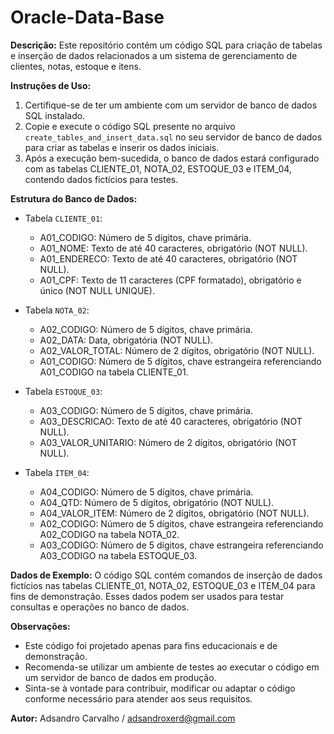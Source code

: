 
# Oracle-Data-Base
**Descrição:** Este repositório contém um código SQL para criação de tabelas e inserção de dados relacionados a um sistema de gerenciamento de clientes, notas, estoque e itens.

**Instruções de Uso:**

1.  Certifique-se de ter um ambiente com um servidor de banco de dados SQL instalado.
2.  Copie e execute o código SQL presente no arquivo `create_tables_and_insert_data.sql` no seu servidor de banco de dados para criar as tabelas e inserir os dados iniciais.
3.  Após a execução bem-sucedida, o banco de dados estará configurado com as tabelas CLIENTE_01, NOTA_02, ESTOQUE_03 e ITEM_04, contendo dados fictícios para testes.

**Estrutura do Banco de Dados:**

-   Tabela `CLIENTE_01`:
    
    -   A01_CODIGO: Número de 5 dígitos, chave primária.
    -   A01_NOME: Texto de até 40 caracteres, obrigatório (NOT NULL).
    -   A01_ENDERECO: Texto de até 40 caracteres, obrigatório (NOT NULL).
    -   A01_CPF: Texto de 11 caracteres (CPF formatado), obrigatório e único (NOT NULL UNIQUE).
-   Tabela `NOTA_02`:
    
    -   A02_CODIGO: Número de 5 dígitos, chave primária.
    -   A02_DATA: Data, obrigatória (NOT NULL).
    -   A02_VALOR_TOTAL: Número de 2 dígitos, obrigatório (NOT NULL).
    -   A01_CODIGO: Número de 5 dígitos, chave estrangeira referenciando A01_CODIGO na tabela CLIENTE_01.
-   Tabela `ESTOQUE_03`:
    
    -   A03_CODIGO: Número de 5 dígitos, chave primária.
    -   A03_DESCRICAO: Texto de até 40 caracteres, obrigatório (NOT NULL).
    -   A03_VALOR_UNITARIO: Número de 2 dígitos, obrigatório (NOT NULL).
-   Tabela `ITEM_04`:
    
    -   A04_CODIGO: Número de 5 dígitos, chave primária.
    -   A04_QTD: Número de 5 dígitos, obrigatório (NOT NULL).
    -   A04_VALOR_ITEM: Número de 2 dígitos, obrigatório (NOT NULL).
    -   A02_CODIGO: Número de 5 dígitos, chave estrangeira referenciando A02_CODIGO na tabela NOTA_02.
    -   A03_CODIGO: Número de 5 dígitos, chave estrangeira referenciando A03_CODIGO na tabela ESTOQUE_03.

**Dados de Exemplo:** O código SQL contém comandos de inserção de dados fictícios nas tabelas CLIENTE_01, NOTA_02, ESTOQUE_03 e ITEM_04 para fins de demonstração. Esses dados podem ser usados para testar consultas e operações no banco de dados.

**Observações:**

-   Este código foi projetado apenas para fins educacionais e de demonstração.
-   Recomenda-se utilizar um ambiente de testes ao executar o código em um servidor de banco de dados em produção.
-   Sinta-se à vontade para contribuir, modificar ou adaptar o código conforme necessário para atender aos seus requisitos.

**Autor:** Adsandro Carvalho / adsandroxerd@gmail.com

